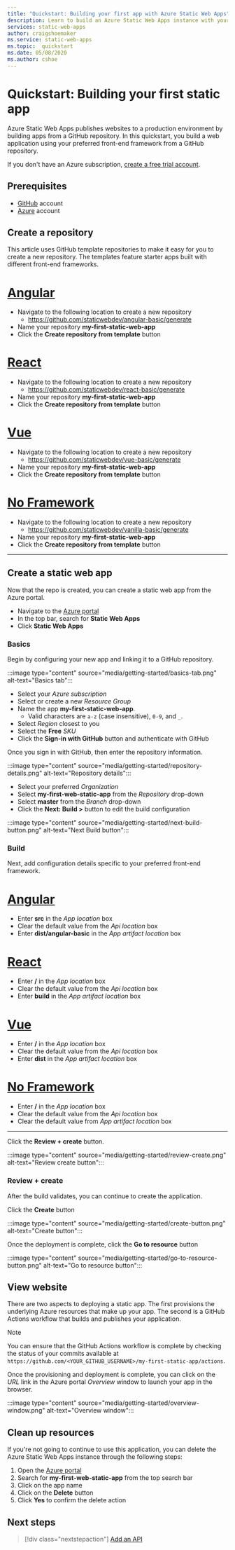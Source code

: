 ```yaml
---
title: "Quickstart: Building your first app with Azure Static Web Apps"
description: Learn to build an Azure Static Web Apps instance with your preferred front-end framework.
services: static-web-apps
author: craigshoemaker
ms.service: static-web-apps
ms.topic:  quickstart
ms.date: 05/08/2020
ms.author: cshoe
---
```


# Quickstart: Building your first static app

Azure Static Web Apps publishes websites to a production environment by building apps from a GitHub repository. In this quickstart, you build a web application using your preferred front-end framework from a GitHub repository.

If you don't have an Azure subscription, [create a free trial account](https://azure.microsoft.com/free).

## Prerequisites

- [GitHub](https://github.com) account
- [Azure](https://portal.azure.com) account

## Create a repository

This article uses GitHub template repositories to make it easy for you to create a new repository. The templates feature starter apps built with different front-end frameworks.

# [Angular](#tab/angular)

- Navigate to the following location to create a new repository
  - https://github.com/staticwebdev/angular-basic/generate
- Name your repository **my-first-static-web-app**
- Click the **Create repository from template** button

# [React](#tab/react)

- Navigate to the following location to create a new repository
  - https://github.com/staticwebdev/react-basic/generate
- Name your repository **my-first-static-web-app**
- Click the **Create repository from template** button

# [Vue](#tab/vue)

- Navigate to the following location to create a new repository
  - https://github.com/staticwebdev/vue-basic/generate
- Name your repository **my-first-static-web-app**
- Click the **Create repository from template** button

# [No Framework](#tab/vanilla-javascript)

- Navigate to the following location to create a new repository
  - https://github.com/staticwebdev/vanilla-basic/generate
- Name your repository **my-first-static-web-app**
- Click the **Create repository from template** button

---

## Create a static web app

Now that the repo is created, you can create a static web app from the Azure portal.

- Navigate to the [Azure portal](https://portal.azure.com)
- In the top bar, search for **Static Web Apps**
- Click **Static Web Apps**

### Basics

Begin by configuring your new app and linking it to a GitHub repository.

:::image type="content" source="media/getting-started/basics-tab.png" alt-text="Basics tab":::

- Select your _Azure subscription_
- Select or create a new _Resource Group_
- Name the app **my-first-static-web-app**.
  - Valid characters are `a-z` (case insensitive), `0-9`, and `_`.
- Select _Region_ closest to you
- Select the **Free** _SKU_
- Click the **Sign-in with GitHub** button and authenticate with GitHub

Once you sign in with GitHub, then enter the repository information.

:::image type="content" source="media/getting-started/repository-details.png" alt-text="Repository details":::

- Select your preferred _Organization_
- Select **my-first-web-static-app** from the _Repository_ drop-down
- Select **master** from the _Branch_ drop-down
- Click the **Next: Build >** button to edit the build configuration

:::image type="content" source="media/getting-started/next-build-button.png" alt-text="Next Build button":::

### Build

Next, add configuration details specific to your preferred front-end framework.

# [Angular](#tab/angular)

- Enter **src** in the _App location_ box
- Clear the default value from the _Api location_ box
- Enter **dist/angular-basic** in the _App artifact location_ box

# [React](#tab/react)

- Enter **/** in the _App location_ box
- Clear the default value from the _Api location_ box
- Enter **build** in the _App artifact location_ box

# [Vue](#tab/vue)

- Enter **/** in the _App location_ box
- Clear the default value from the _Api location_ box
- Enter **dist** in the _App artifact location_ box

# [No Framework](#tab/vanilla-javascript)

- Enter **/** in the _App location_ box
- Clear the default value from the _Api location_ box
- Clear the default value from _App artifact location_ box

---

Click the **Review + create** button.

:::image type="content" source="media/getting-started/review-create.png" alt-text="Review create button":::

### Review + create

After the build validates, you can continue to create the application.

Click the **Create** button

:::image type="content" source="media/getting-started/create-button.png" alt-text="Create button":::

Once the deployment is complete, click the **Go to resource** button

:::image type="content" source="media/getting-started/go-to-resource-button.png" alt-text="Go to resource button":::

## View website

There are two aspects to deploying a static app. The first provisions the underlying Azure resources that make up your app. The second is a GitHub Actions workflow that builds and publishes your application.

> [!NOTE]
> You can ensure that the GitHub Actions workflow is complete by checking the status of your commits available at `https://github.com/<YOUR_GITHUB_USERNAME>/my-first-static-app/actions`.

Once the provisioning and deployment is complete, you can click on the _URL_ link in the Azure portal _Overview_ window to launch your app in the browser.

:::image type="content" source="media/getting-started/overview-window.png" alt-text="Overview window":::

## Clean up resources

If you're not going to continue to use this application, you can delete the Azure Static Web Apps instance through the following steps:

1. Open the [Azure portal](https://portal.azure.com)
1. Search for **my-first-web-static-app** from the top search bar
1. Click on the app name
1. Click on the **Delete** button
1. Click **Yes** to confirm the delete action

## Next steps

> [!div class="nextstepaction"]
> [Add an API](add-api.md)
